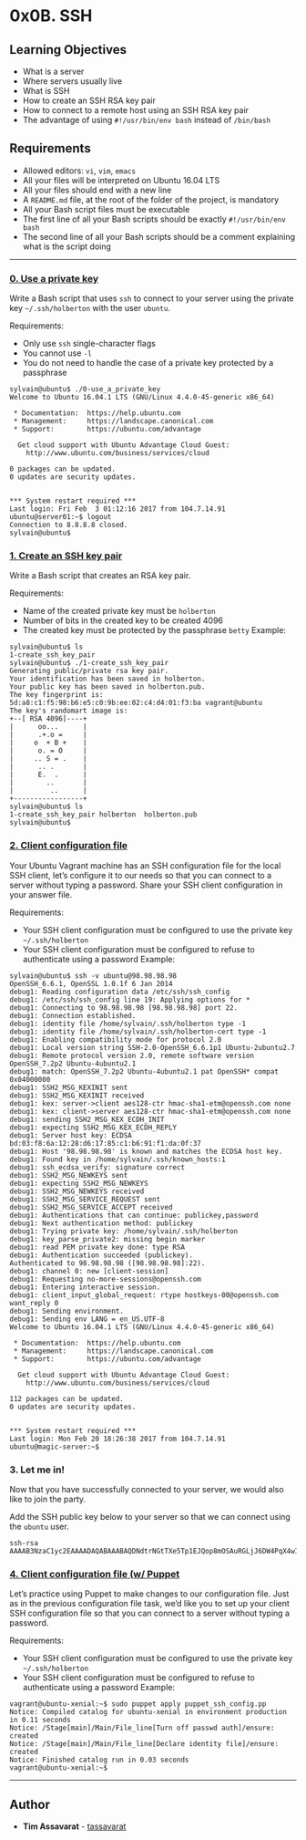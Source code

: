 # 0x0B. SSH

## Learning Objectives
* What is a server
* Where servers usually live
* What is SSH
* How to create an SSH RSA key pair
* How to connect to a remote host using an SSH RSA key pair
* The advantage of using  `#!/usr/bin/env bash` instead of `/bin/bash`

## Requirements
* Allowed editors: `vi`, `vim`, `emacs`
* All your files will be interpreted on Ubuntu 16.04 LTS
* All your files should end with a new line
* A `README.md` file, at the root of the folder of the project, is mandatory
* All your Bash script files must be executable
* The first line of all your Bash scripts should be exactly `#!/usr/bin/env bash`
* The second line of all your Bash scripts should be a comment explaining what is the script doing
---

### [0. Use a private key](./0-use_a_private_key)
Write a Bash script that uses `ssh` to connect to your server using the private key `~/.ssh/holberton` with the user `ubuntu`.

Requirements:

* Only use `ssh` single-character flags
* You cannot use `-l`
* You do not need to handle the case of a private key protected by a passphrase
```
sylvain@ubuntu$ ./0-use_a_private_key
Welcome to Ubuntu 16.04.1 LTS (GNU/Linux 4.4.0-45-generic x86_64)

 * Documentation:  https://help.ubuntu.com
 * Management:     https://landscape.canonical.com
 * Support:        https://ubuntu.com/advantage

  Get cloud support with Ubuntu Advantage Cloud Guest:
    http://www.ubuntu.com/business/services/cloud

0 packages can be updated.
0 updates are security updates.


*** System restart required ***
Last login: Fri Feb  3 01:12:16 2017 from 104.7.14.91
ubuntu@server01:~$ logout
Connection to 8.8.8.8 closed.
sylvain@ubuntu$ 
```

### [1. Create an SSH key pair](./1-create_ssh_key_pair)
Write a Bash script that creates an RSA key pair.

Requirements:

* Name of the created private key must be `holberton`
* Number of bits in the created key to be created 4096
* The created key must be protected by the passphrase `betty`
Example:

```
sylvain@ubuntu$ ls
1-create_ssh_key_pair
sylvain@ubuntu$ ./1-create_ssh_key_pair
Generating public/private rsa key pair.
Your identification has been saved in holberton.
Your public key has been saved in holberton.pub.
The key fingerprint is:
5d:a8:c1:f5:98:b6:e5:c0:9b:ee:02:c4:d4:01:f3:ba vagrant@ubuntu
The key's randomart image is:
+--[ RSA 4096]----+
|      oo...      |
|      .+.o =     |
|     o  + B +    |
|      o. = O     |
|     .. S = .    |
|      .. .       |
|      E.  .      |
|        ..       |
|         ..      |
+-----------------+
sylvain@ubuntu$ ls
1-create_ssh_key_pair holberton  holberton.pub
sylvain@ubuntu$ 
```

### [2. Client configuration file](./2-ssh_config)
Your Ubuntu Vagrant machine has an SSH configuration file for the local SSH client, let’s configure it to our needs so that you can connect to a server without typing a password. Share your SSH client configuration in your answer file.

Requirements:

* Your SSH client configuration must be configured to use the private key `~/.ssh/holberton`
* Your SSH client configuration must be configured to refuse to authenticate using a password
Example:

```
sylvain@ubuntu$ ssh -v ubuntu@98.98.98.98
OpenSSH_6.6.1, OpenSSL 1.0.1f 6 Jan 2014
debug1: Reading configuration data /etc/ssh/ssh_config
debug1: /etc/ssh/ssh_config line 19: Applying options for *
debug1: Connecting to 98.98.98.98 [98.98.98.98] port 22.
debug1: Connection established.
debug1: identity file /home/sylvain/.ssh/holberton type -1
debug1: identity file /home/sylvain/.ssh/holberton-cert type -1
debug1: Enabling compatibility mode for protocol 2.0
debug1: Local version string SSH-2.0-OpenSSH_6.6.1p1 Ubuntu-2ubuntu2.7
debug1: Remote protocol version 2.0, remote software version OpenSSH_7.2p2 Ubuntu-4ubuntu2.1
debug1: match: OpenSSH_7.2p2 Ubuntu-4ubuntu2.1 pat OpenSSH* compat 0x04000000
debug1: SSH2_MSG_KEXINIT sent
debug1: SSH2_MSG_KEXINIT received
debug1: kex: server->client aes128-ctr hmac-sha1-etm@openssh.com none
debug1: kex: client->server aes128-ctr hmac-sha1-etm@openssh.com none
debug1: sending SSH2_MSG_KEX_ECDH_INIT
debug1: expecting SSH2_MSG_KEX_ECDH_REPLY
debug1: Server host key: ECDSA bd:03:f8:6a:12:28:d6:17:85:c1:b6:91:f1:da:0f:37
debug1: Host '98.98.98.98' is known and matches the ECDSA host key.
debug1: Found key in /home/sylvain/.ssh/known_hosts:1
debug1: ssh_ecdsa_verify: signature correct
debug1: SSH2_MSG_NEWKEYS sent
debug1: expecting SSH2_MSG_NEWKEYS
debug1: SSH2_MSG_NEWKEYS received
debug1: SSH2_MSG_SERVICE_REQUEST sent
debug1: SSH2_MSG_SERVICE_ACCEPT received
debug1: Authentications that can continue: publickey,password
debug1: Next authentication method: publickey
debug1: Trying private key: /home/sylvain/.ssh/holberton
debug1: key_parse_private2: missing begin marker
debug1: read PEM private key done: type RSA
debug1: Authentication succeeded (publickey).
Authenticated to 98.98.98.98 ([98.98.98.98]:22).
debug1: channel 0: new [client-session]
debug1: Requesting no-more-sessions@openssh.com
debug1: Entering interactive session.
debug1: client_input_global_request: rtype hostkeys-00@openssh.com want_reply 0
debug1: Sending environment.
debug1: Sending env LANG = en_US.UTF-8
Welcome to Ubuntu 16.04.1 LTS (GNU/Linux 4.4.0-45-generic x86_64)

 * Documentation:  https://help.ubuntu.com
 * Management:     https://landscape.canonical.com
 * Support:        https://ubuntu.com/advantage

  Get cloud support with Ubuntu Advantage Cloud Guest:
    http://www.ubuntu.com/business/services/cloud

112 packages can be updated.
0 updates are security updates.


*** System restart required ***
Last login: Mon Feb 20 18:26:38 2017 from 104.7.14.91
ubuntu@magic-server:~$
```

### 3. Let me in!
Now that you have successfully connected to your server, we would also like to join the party.

Add the SSH public key below to your server so that we can connect using the `ubuntu` user.

```
ssh-rsa AAAAB3NzaC1yc2EAAAADAQABAAABAQDNdtrNGtTXe5Tp1EJQop8mOSAuRGLjJ6DW4PqX4wId/Kawz35ESampIqHSOTJmbQ8UlxdJuk0gAXKk3Ncle4safGYqM/VeDK3LN5iAJxf4kcaxNtS3eVxWBE5iF3FbIjOqwxw5Lf5sRa5yXxA8HfWidhbIG5TqKL922hPgsCGABIrXRlfZYeC0FEuPWdr6smOElSVvIXthRWp9cr685KdCI+COxlj1RdVsvIo+zunmLACF9PYdjB2s96Fn0ocD3c5SGLvDOFCyvDojSAOyE70ebIElnskKsDTGwfT4P6jh9OBzTyQEIS2jOaE5RQq4IB4DsMhvbjDSQrP0MdCLgwkN
```

### [4. Client configuration file (w/ Puppet](./4-puppet_ssh_config)
Let’s practice using Puppet to make changes to our configuration file. Just as in the previous configuration file task, we’d like you to set up your client SSH configuration file so that you can connect to a server without typing a password.

Requirements:

* Your SSH client configuration must be configured to use the private key `~/.ssh/holberton`
* Your SSH client configuration must be configured to refuse to authenticate using a password
Example:

```
vagrant@ubuntu-xenial:~$ sudo puppet apply puppet_ssh_config.pp
Notice: Compiled catalog for ubuntu-xenial in environment production in 0.11 seconds
Notice: /Stage[main]/Main/File_line[Turn off passwd auth]/ensure: created
Notice: /Stage[main]/Main/File_line[Declare identity file]/ensure: created
Notice: Finished catalog run in 0.03 seconds
vagrant@ubuntu-xenial:~$
```

---

## Author
* **Tim Assavarat** - [tassavarat](https://github.com/tassavarat)
